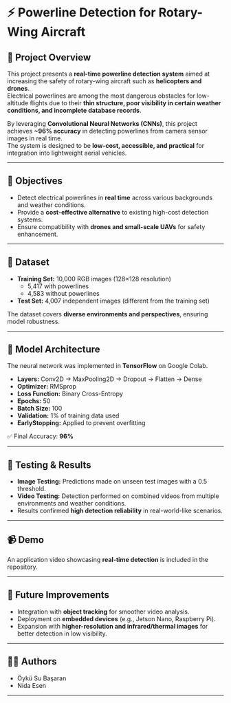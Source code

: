 # ⚡ Powerline Detection for Rotary-Wing Aircraft

## 📌 Project Overview
This project presents a **real-time powerline detection system** aimed at increasing the safety of rotary-wing aircraft such as **helicopters and drones**.  
Electrical powerlines are among the most dangerous obstacles for low-altitude flights due to their **thin structure, poor visibility in certain weather conditions, and incomplete database records**.  

By leveraging **Convolutional Neural Networks (CNNs)**, this project achieves **~96% accuracy** in detecting powerlines from camera sensor images in real time.  
The system is designed to be **low-cost, accessible, and practical** for integration into lightweight aerial vehicles.

---

## 🎯 Objectives
- Detect electrical powerlines in **real time** across various backgrounds and weather conditions.  
- Provide a **cost-effective alternative** to existing high-cost detection systems.  
- Ensure compatibility with **drones and small-scale UAVs** for safety enhancement.  

---

## 📂 Dataset
- **Training Set:** 10,000 RGB images (128×128 resolution)  
  - 5,417 with powerlines  
  - 4,583 without powerlines  
- **Test Set:** 4,007 independent images (different from the training set)  

The dataset covers **diverse environments and perspectives**, ensuring model robustness. 
 

---

## 🧠 Model Architecture
The neural network was implemented in **TensorFlow** on Google Colab.  

- **Layers:** Conv2D → MaxPooling2D → Dropout → Flatten → Dense  
- **Optimizer:** RMSprop  
- **Loss Function:** Binary Cross-Entropy  
- **Epochs:** 50  
- **Batch Size:** 100  
- **Validation:** 1% of training data used  
- **EarlyStopping:** Applied to prevent overfitting  

✅ Final Accuracy: **96%**

---

## 🧪 Testing & Results
- **Image Testing:** Predictions made on unseen test images with a 0.5 threshold.  
- **Video Testing:** Detection performed on combined videos from multiple environments and weather conditions.  
- Results confirmed **high detection reliability** in real-world-like scenarios.  

---

## 📹 Demo
An application video showcasing **real-time detection** is included in the repository.

---

## 🚀 Future Improvements
- Integration with **object tracking** for smoother video analysis.  
- Deployment on **embedded devices** (e.g., Jetson Nano, Raspberry Pi).  
- Expansion with **higher-resolution and infrared/thermal images** for better detection in low visibility.  

---

## 👩‍💻 Authors
- Öykü Su Başaran  
- Nida Esen  

---


